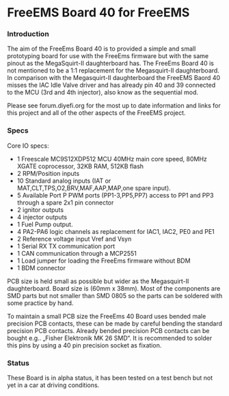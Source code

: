 # FreeEMS Board 40 for FreeEMS


### Introduction

The aim of the FreeEms Board 40 is to provided a simple and small prototyping board for use with the FreeEms firmware but with the same pinout as the MegaSquirt-II daughterboard has. The FreeEms Board 40 is not mentioned to be a 1:1 replacement for the Megasquirt-II daughterboard. In comparison with the Megasquirt-II daughterboard the FreeEMS Baord 40 misses the IAC Idle Valve driver and has already pin 40 and 39 connected to the MCU (3rd and 4th injector), also know as the sequential mod.

Please see forum.diyefi.org for the most up to date information and links for this project and all of the other aspects of the FreeEMS project.

### Specs

Core IO specs:

 * 1  Freescale MC9S12XDP512 MCU 40MHz main core speed, 80MHz XGATE coprocessor, 32KB RAM, 512KB flash
 * 2  RPM/Position inputs
 * 10 Standard analog inputs (IAT or MAT,CLT,TPS,O2,BRV,MAF,AAP,MAP,one spare input).
 * 5  Available Port P PWM ports (PP1-3,PP5,PP7) access to PP1 and PP3 through a spare 2x1 pin connector
 * 2  ignitor outputs 
 * 4  injector outputs
 * 1  Fuel Pump output.
 * 4  PA2-PA6 logic channels as replacement for IAC1, IAC2, PE0 and PE1
 * 2  Reference voltage input Vref and Vsyn
 * 1  Serial RX TX communication port
 * 1  CAN communication through a MCP2551
 * 1  Load jumper for loading the FreeEms firmware without BDM
 * 1  BDM connector 

PCB size is held small as possible but wider as the Megasquirt-II daughterboard. Board size is (60mm x 38mm).  Most of the components are SMD parts but not smaller than SMD 0805 so the parts can be soldered with some practice by hand. 

To maintain a small PCB size the FreeEms 40 Board uses bended male precision PCB contacts, these can be made by careful bending the standard precision PCB contacts. Already bended precision PCB contacts can be bought e.g.. „Fisher Elektronik MK 26 SMD“. It is recommended to solder this pins by using a 40 pin precision socket as fixation. 

### Status

These Board is in alpha status, it has been tested on a test bench but not yet in a car at driving conditions. 


